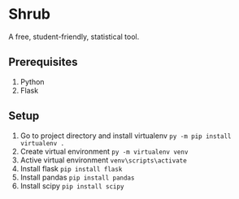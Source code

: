 # Shrub
A free, student-friendly, statistical tool.

## Prerequisites ##
1. Python
2. Flask

## Setup ##
1.  Go to project directory and install virtualenv
    `py -m pip install virtualenv .`
2.  Create virtual environment
    `py -m virtualenv venv`
3.  Active virtual environment
    `venv\scripts\activate`
4.  Install flask
    `pip install flask`
5.  Install pandas
    `pip install pandas`
6.  Install scipy
    `pip install scipy`




